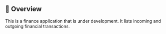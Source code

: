 ## :construction: Overview

This is a finance application that is under development. It lists incoming and outgoing financial transactions.